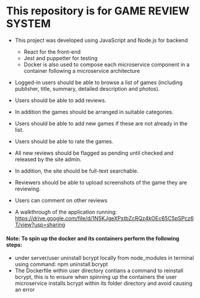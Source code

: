 # This repository is for GAME REVIEW SYSTEM
 * This project was developed using JavaScript and Node.js for backend
   * React for the front-end
   * Jest and puppetter for testing
   * Docker is also used to compose each microservice component in a container following a microservice architecture
 * Logged-in users should be able to browse a list of games (including publisher, title, summary, detailed description and photos).
 * Users should be able to add reviews.

 * In addition the games should be arranged in suitable categories.
 * Users should be able to add new games if these are not already in the list.
 * Users should be able to rate the games.
 * All new reviews should be flagged as pending until checked and released by the site admin.

 * In addition, the site should be full-text searchable.
 * Reviewers should be able to upload screenshots of the game they are reviewing.
 * Users can comment on other reviews

* A walkthrough of the application running: https://drive.google.com/file/d/1N5KJgeXPstbZcRQz4kOEc65C5pSPcz6T/view?usp=sharing


#### Note: To spin up the docker and its containers perform the following steps:
  * under server/user uninstall bcrypt locally from node_modules in terminal using command: npm uninstall bcrypt
  * The Dockerfile within user directory contians a command to reinstall bcrypt, this is to ensure when spinning up the containers the user microservice installs bcrypt within its folder directory and avoid causing an error
